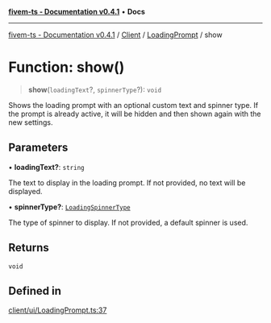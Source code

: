 [**fivem-ts - Documentation v0.4.1**](../../../../../README.md) • **Docs**

***

[fivem-ts - Documentation v0.4.1](../../../../../README.md) / [Client](../../../README.md) / [LoadingPrompt](../README.md) / show

# Function: show()

> **show**(`loadingText`?, `spinnerType`?): `void`

Shows the loading prompt with an optional custom text and spinner type.
If the prompt is already active, it will be hidden and then shown again with the new settings.

## Parameters

• **loadingText?**: `string`

The text to display in the loading prompt. If not provided, no text will be displayed.

• **spinnerType?**: [`LoadingSpinnerType`](../../../enumerations/LoadingSpinnerType.md)

The type of spinner to display. If not provided, a default spinner is used.

## Returns

`void`

## Defined in

[client/ui/LoadingPrompt.ts:37](https://github.com/Purpose-Dev/fivem-ts/blob/main/src/client/ui/LoadingPrompt.ts#L37)
